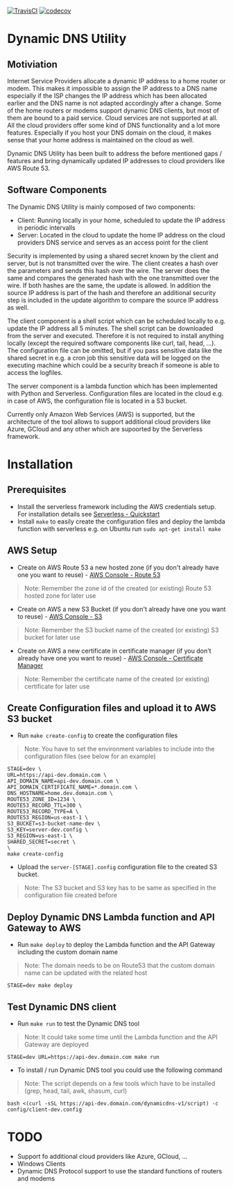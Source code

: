 
[![TravisCI](https://travis-ci.org/amarkwalder/dynamicdns.svg)](https://travis-ci.org/amarkwalder/dynamicdns)
[![codecov](https://codecov.io/gh/amarkwalder/dynamicdns/branch/master/graph/badge.svg)](https://codecov.io/gh/amarkwalder/dynamicdns)


# Dynamic DNS Utility

## Motiviation

Internet Service Providers allocate a dynamic IP address to a home router or modem. This makes it impossible to assign the IP address to a DNS name especially if the ISP changes the IP address which has been allocated earlier and the DNS name is not adapted accordingly after a change. Some of the home routers or modems support dynamic DNS clients, but most of them are bound to a paid service. Cloud services are not supported at all. All the cloud providers offer some kind of DNS functionality and a lot more features. Especially if you host your DNS domain on the cloud, it makes sense that your home address is maintained on the cloud as well.

Dynamic DNS Utility has been built to address the before mentioned gaps / features and bring dynamically updated IP addresses to cloud providers like AWS Route 53.

## Software Components

The Dynamic DNS Utility is mainly composed of two components:
* Client: Running locally in your home, scheduled to update the IP address in periodic intervalls   
* Server: Located in the cloud to update the home IP address on the cloud providers DNS service and serves as an access point for the client 

Security is implemented by using a shared secret known by the client and server, but is not transmitted over the wire. The client creates a hash over the parameters and sends this hash over the wire. The server does the same and compares the generated hash with the one transmitted over the wire. If both hashes are the same, the update is allowed. In addition the source IP address is part of the hash and therefore an additional security step is included in the update algorithm to compare the source IP address as well.

The client component is a shell script which can be scheduled locally to e.g. update the IP address all 5 minutes. The shell script can be downloaded from the server and executed. Therefore it is not required to install anything locally (except the required software components like curl, tail, head, ...). The configuration file can be omitted, but if you pass sensitive data like the shared secret in e.g. a cron job this sensitive data will be logged on the executing machine which could be a security breach if someone is able to access the logfiles. 

The server component is a lambda function which has been implemented with Python and Serverless. Configuration files are located in the cloud e.g. in case of AWS, the configuration file is located in a S3 bucket.

Currently only Amazon Web Services (AWS) is supported, but the architecture of the tool allows to support additional cloud providers like Azure, GCloud and any other which are supoorted by the Serverless framework.


# Installation

## Prerequisites 

* Install the serverless framework including the AWS credentials setup. For installation details see [Serverless - Quickstart](https://serverless.com/framework/docs/providers/aws/guide/quick-start/)
* Install `make` to easily create the configuration files and deploy the lambda function with serverless e.g. on Ubuntu run `sudo apt-get install make`


## AWS Setup

* Create on AWS Route 53 a new hosted zone (if you don't already have one you want to reuse) - [AWS Console - Route 53](https://console.aws.amazon.com/route53/home)
> Note: Remember the zone id of the created (or existing) Route 53 hosted zone for later use

* Create on AWS a new S3 Bucket (if you don't already have one you want to reuse) - [AWS Console - S3](https://console.aws.amazon.com/s3/home)
> Note: Remember the S3 bucket name of the created (or existing) S3 bucket for later use 

* Create on AWS a new certificate in certificate manager (if you don't already have one you want to reuse) - [AWS Console - Certificate Manager](https://console.aws.amazon.com/acm/home)
> Note: Remember the certificate name of the created (or existing) certificate for later use


## Create Configuration files and upload it to AWS S3 bucket

* Run `make create-config` to create the configuration files
> Note: You have to set the environment variables to include into the configuration files (see below for an example)

```
STAGE=dev \
URL=https://api-dev.domain.com \
API_DOMAIN_NAME=api-dev.domain.com \
API_DOMAIN_CERTIFICATE_NAME=*.domain.com \
DNS_HOSTNAME=home.dev.domain.com \
ROUTE53_ZONE_ID=1234 \
ROUTE53_RECORD_TTL=300 \
ROUTE53_RECORD_TYPE=A \
ROUTE53_REGION=us-east-1 \
S3_BUCKET=s3-bucket-name-dev \
S3_KEY=server-dev.config \
S3_REGION=us-east-1 \
SHARED_SECRET=secret \
\
make create-config
```

* Upload the `server-[STAGE].config` configuration file to the created S3 bucket.
> Note: The S3 bucket and S3 key has to be same as specified in the configuration file created before


## Deploy Dynamic DNS Lambda function and API Gateway to AWS

* Run `make deploy` to deploy the Lambda function and the API Gateway including the custom domain name 
> Note: The domain needs to be on Route53 that the custom domain name can be updated with the related host

```
STAGE=dev make deploy
```


## Test Dynamic DNS client

* Run `make run` to test the Dynamic DNS tool
> Note: It could take some time until the Lambda function and the API Gateway are deployed

```
STAGE=dev URL=https://api-dev.domain.com make run
```

* To install / run Dynamic DNS tool you could use the following command
> Note: The script depends on a few tools which have to be installed (grep, head, tail, awk, shasum, curl)

```
bash <(curl -sSL https://api-dev.domain.com/dynamicdns-v1/script) -c config/client-dev.config
```

# TODO
* Support fo additional cloud providers like Azure, GCloud, ...
* Windows Clients
* Dynamic DNS Protocol support to use the standard functions of routers and modems
